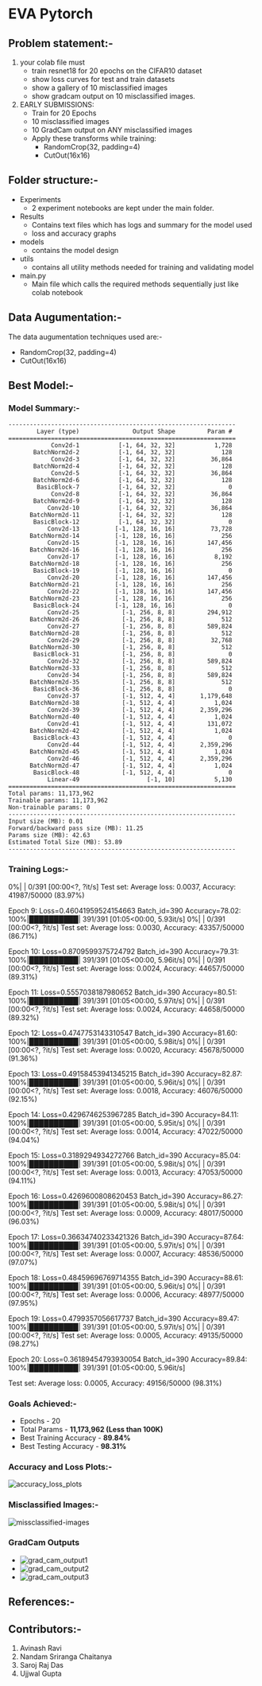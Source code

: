# EVA Pytorch
## Problem statement:-
1. your colab file must
    * train resnet18 for 20 epochs on the CIFAR10 dataset
    * show loss curves for test and train datasets
    * show a gallery of 10 misclassified images
    * show gradcam output on 10 misclassified images.
2. EARLY SUBMISSIONS:
    * Train for 20 Epochs
    * 10 misclassified images
    * 10  GradCam output on ANY  misclassified images
    * Apply these transforms while training:
        * RandomCrop(32, padding=4)
        * CutOut(16x16)

## Folder structure:-
* Experiments 
  * 2 experiment notebooks are kept under the main folder.  
* Results 
  * Contains text files which has logs and summary for the model used 
  * loss and accuracy graphs 
* models 
  * contains the model design 
* utils 
  * contains all utility methods needed for training and validating model 
* main.py 
  * Main file which calls the required methods sequentially just like colab notebook

## Data Augumentation:-

The data augumentation techniques used are:-
* RandomCrop(32, padding=4)
* CutOut(16x16)


## Best Model:-

### Model Summary:-

```
----------------------------------------------------------------
        Layer (type)               Output Shape         Param #
================================================================
            Conv2d-1           [-1, 64, 32, 32]           1,728
       BatchNorm2d-2           [-1, 64, 32, 32]             128
            Conv2d-3           [-1, 64, 32, 32]          36,864
       BatchNorm2d-4           [-1, 64, 32, 32]             128
            Conv2d-5           [-1, 64, 32, 32]          36,864
       BatchNorm2d-6           [-1, 64, 32, 32]             128
        BasicBlock-7           [-1, 64, 32, 32]               0
            Conv2d-8           [-1, 64, 32, 32]          36,864
       BatchNorm2d-9           [-1, 64, 32, 32]             128
           Conv2d-10           [-1, 64, 32, 32]          36,864
      BatchNorm2d-11           [-1, 64, 32, 32]             128
       BasicBlock-12           [-1, 64, 32, 32]               0
           Conv2d-13          [-1, 128, 16, 16]          73,728
      BatchNorm2d-14          [-1, 128, 16, 16]             256
           Conv2d-15          [-1, 128, 16, 16]         147,456
      BatchNorm2d-16          [-1, 128, 16, 16]             256
           Conv2d-17          [-1, 128, 16, 16]           8,192
      BatchNorm2d-18          [-1, 128, 16, 16]             256
       BasicBlock-19          [-1, 128, 16, 16]               0
           Conv2d-20          [-1, 128, 16, 16]         147,456
      BatchNorm2d-21          [-1, 128, 16, 16]             256
           Conv2d-22          [-1, 128, 16, 16]         147,456
      BatchNorm2d-23          [-1, 128, 16, 16]             256
       BasicBlock-24          [-1, 128, 16, 16]               0
           Conv2d-25            [-1, 256, 8, 8]         294,912
      BatchNorm2d-26            [-1, 256, 8, 8]             512
           Conv2d-27            [-1, 256, 8, 8]         589,824
      BatchNorm2d-28            [-1, 256, 8, 8]             512
           Conv2d-29            [-1, 256, 8, 8]          32,768
      BatchNorm2d-30            [-1, 256, 8, 8]             512
       BasicBlock-31            [-1, 256, 8, 8]               0
           Conv2d-32            [-1, 256, 8, 8]         589,824
      BatchNorm2d-33            [-1, 256, 8, 8]             512
           Conv2d-34            [-1, 256, 8, 8]         589,824
      BatchNorm2d-35            [-1, 256, 8, 8]             512
       BasicBlock-36            [-1, 256, 8, 8]               0
           Conv2d-37            [-1, 512, 4, 4]       1,179,648
      BatchNorm2d-38            [-1, 512, 4, 4]           1,024
           Conv2d-39            [-1, 512, 4, 4]       2,359,296
      BatchNorm2d-40            [-1, 512, 4, 4]           1,024
           Conv2d-41            [-1, 512, 4, 4]         131,072
      BatchNorm2d-42            [-1, 512, 4, 4]           1,024
       BasicBlock-43            [-1, 512, 4, 4]               0
           Conv2d-44            [-1, 512, 4, 4]       2,359,296
      BatchNorm2d-45            [-1, 512, 4, 4]           1,024
           Conv2d-46            [-1, 512, 4, 4]       2,359,296
      BatchNorm2d-47            [-1, 512, 4, 4]           1,024
       BasicBlock-48            [-1, 512, 4, 4]               0
           Linear-49                   [-1, 10]           5,130
================================================================
Total params: 11,173,962
Trainable params: 11,173,962
Non-trainable params: 0
----------------------------------------------------------------
Input size (MB): 0.01
Forward/backward pass size (MB): 11.25
Params size (MB): 42.63
Estimated Total Size (MB): 53.89
----------------------------------------------------------------

```

### Training Logs:-

 0%|          | 0/391 [00:00<?, ?it/s]
Test set: Average loss: 0.0037, Accuracy: 41987/50000 (83.97%)

Epoch 9:
Loss=0.46041959524154663 Batch_id=390 Accuracy=78.02: 100%|██████████| 391/391 [01:05<00:00,  5.93it/s]
  0%|          | 0/391 [00:00<?, ?it/s]
Test set: Average loss: 0.0030, Accuracy: 43357/50000 (86.71%)

Epoch 10:
Loss=0.8709599375724792 Batch_id=390 Accuracy=79.31: 100%|██████████| 391/391 [01:05<00:00,  5.96it/s]
  0%|          | 0/391 [00:00<?, ?it/s]
Test set: Average loss: 0.0024, Accuracy: 44657/50000 (89.31%)

Epoch 11:
Loss=0.5557038187980652 Batch_id=390 Accuracy=80.51: 100%|██████████| 391/391 [01:05<00:00,  5.97it/s]
  0%|          | 0/391 [00:00<?, ?it/s]
Test set: Average loss: 0.0024, Accuracy: 44658/50000 (89.32%)

Epoch 12:
Loss=0.4747753143310547 Batch_id=390 Accuracy=81.60: 100%|██████████| 391/391 [01:05<00:00,  5.98it/s]
  0%|          | 0/391 [00:00<?, ?it/s]
Test set: Average loss: 0.0020, Accuracy: 45678/50000 (91.36%)

Epoch 13:
Loss=0.49158453941345215 Batch_id=390 Accuracy=82.87: 100%|██████████| 391/391 [01:05<00:00,  5.96it/s]
  0%|          | 0/391 [00:00<?, ?it/s]
Test set: Average loss: 0.0018, Accuracy: 46076/50000 (92.15%)

Epoch 14:
Loss=0.4296746253967285 Batch_id=390 Accuracy=84.11: 100%|██████████| 391/391 [01:05<00:00,  5.95it/s]
  0%|          | 0/391 [00:00<?, ?it/s]
Test set: Average loss: 0.0014, Accuracy: 47022/50000 (94.04%)

Epoch 15:
Loss=0.3189294934272766 Batch_id=390 Accuracy=85.04: 100%|██████████| 391/391 [01:05<00:00,  5.98it/s]
  0%|          | 0/391 [00:00<?, ?it/s]
Test set: Average loss: 0.0013, Accuracy: 47053/50000 (94.11%)

Epoch 16:
Loss=0.4269600808620453 Batch_id=390 Accuracy=86.27: 100%|██████████| 391/391 [01:05<00:00,  5.98it/s]
  0%|          | 0/391 [00:00<?, ?it/s]
Test set: Average loss: 0.0009, Accuracy: 48017/50000 (96.03%)

Epoch 17:
Loss=0.36634740233421326 Batch_id=390 Accuracy=87.64: 100%|██████████| 391/391 [01:05<00:00,  5.97it/s]
  0%|          | 0/391 [00:00<?, ?it/s]
Test set: Average loss: 0.0007, Accuracy: 48536/50000 (97.07%)

Epoch 18:
Loss=0.48459696769714355 Batch_id=390 Accuracy=88.61: 100%|██████████| 391/391 [01:05<00:00,  5.96it/s]
  0%|          | 0/391 [00:00<?, ?it/s]
Test set: Average loss: 0.0006, Accuracy: 48977/50000 (97.95%)

Epoch 19:
Loss=0.4799357056617737 Batch_id=390 Accuracy=89.47: 100%|██████████| 391/391 [01:05<00:00,  5.97it/s]
  0%|          | 0/391 [00:00<?, ?it/s]
Test set: Average loss: 0.0005, Accuracy: 49135/50000 (98.27%)

Epoch 20:
Loss=0.36189454793930054 Batch_id=390 Accuracy=89.84: 100%|██████████| 391/391 [01:05<00:00,  5.96it/s]

Test set: Average loss: 0.0005, Accuracy: 49156/50000 (98.31%)


### Goals Achieved:-
* Epochs - 20 
* Total Params - **11,173,962 (Less than 100K)**
* Best Training Accuracy - **89.84%**
* Best Testing Accuracy - **98.31%**

### Accuracy and Loss Plots:-

![accuracy_loss_plots](https://user-images.githubusercontent.com/50147394/124309169-9b182800-db6a-11eb-8f86-4943dc760bc9.png)

### Misclassified Images:-

![missclassified-images](https://user-images.githubusercontent.com/50147394/124309415-f8ac7480-db6a-11eb-9f0a-6363c94aac60.png)

### GradCam Outputs
* ![grad_cam_output1](https://user-images.githubusercontent.com/50147394/124309303-d0247a80-db6a-11eb-8e9f-b048edfd8e23.png)
* ![grad_cam_output2](https://user-images.githubusercontent.com/50147394/124309322-d6b2f200-db6a-11eb-89b0-ea0b31294308.png)
* ![grad_cam_output3](https://user-images.githubusercontent.com/50147394/124309352-e0d4f080-db6a-11eb-87c2-4da3ab5c6148.png)


## References:-

## Contributors:-
1. Avinash Ravi
2. Nandam Sriranga Chaitanya
3. Saroj Raj Das
4. Ujjwal Gupta
